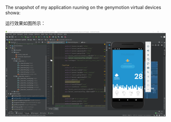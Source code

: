The snapshot of my application ruuning on the genymotion virtual devices showa:

运行效果如图所示：

![Weather application - Design](\snapshot.png)
